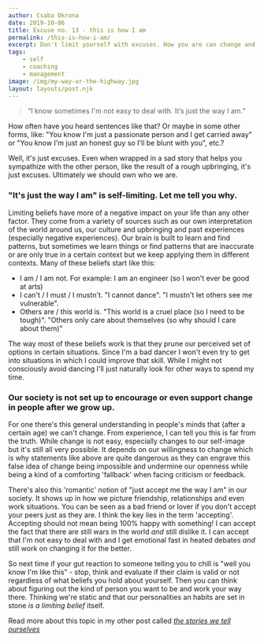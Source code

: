 ```yaml
---
author: Csaba Okrona
date: 2019-10-06
title: Excuse no. 13 - this is how I am
permalink: /this-is-how-i-am/
excerpt: Don't limit yourself with excuses. How you are can change and it is completely up to you.
tags:
    - self
    - coaching
    - management
image: /img/my-way-or-the-highway.jpg
layout: layouts/post.njk
---
```


> “I know sometimes I'm not easy to deal with. It’s just the way I am.”

How often have you heard sentences like that? Or maybe in some other forms, like:
"You know I'm just a passionate person and I get carried away" or "You know I'm just an honest guy so I'll be blunt with you", etc.?

Well, it's just excuses. Even when wrapped in a sad story that helps you sympathize with the other person, like the result of a rough upbringing, it's just excuses. Ultimately we should own who we are.

### "It's just the way I am" is self-limiting. Let me tell you why.

Limiting beliefs have more of a negative impact on your life than any other factor. They come from a variety of sources such as our own interpretation of the world around us, our culture and upbringing and past experiences (especially negative experiences). Our brain is built to learn and find patterns, but sometimes we learn things or find patterns that are inaccurate or are only true in a certain context but we keep applying them in different contexts. Many of these beliefs start like this:

-   I am / I am not. For example: I am an engineer (so I won't ever be good at arts)
-   I can't / I must / I mustn't. "I cannot dance". "I mustn't let others see me vulnerable".
-   Others are / this world is. "This world is a cruel place (so I need to be tough)". "Others only care about themselves (so why should I care about them)"

The way most of these beliefs work is that they prune our perceived set of options in certain situations. Since I'm a bad dancer I won't even try to get into situations in which I could improve that skill. While I might not consciously avoid dancing I'll just naturally look for other ways to spend my time.

### Our society is not set up to encourage or even support change in people after we grow up.

For one there's this general understanding in people's minds that (after a certain age) we can't change. From experience, I can tell you this is far from the truth. While change is not easy, especially changes to our self-image but it's still all very possible. It depends on our willingness to change which is why statements like above are quite dangerous as they can engrave this false idea of change being impossible and undermine our openness while being a kind of a comforting 'fallback' when facing criticism or feedback.

There's also this 'romantic' notion of "just accept me the way I am" in our society. It shows up in how we picture friendship, relationships and even work situations. You can be seen as a bad friend or lover if you don't accept your peers just as they are. I think the key lies in the term 'accepting'. Accepting should not mean being 100% happy with something! I can accept the fact that there are still wars in the world _and_ still dislike it. I can accept that I'm not easy to deal with and I get emotional fast in heated debates _and_ still work on changing it for the better.

So next time if your gut reaction to someone telling you to chill is "well you know I'm like this" - stop, think and evaluate if their claim is valid or not regardless of what beliefs you hold about yourself. Then you can think about figuring out the kind of person you want to be and work your way there. Thinking we're static and that our personalities an habits are set in stone _is a limiting belief_ itself.

Read more about this topic in my other post called [_the stories we tell ourselves_](/stories-we-tell-ourselves/)
